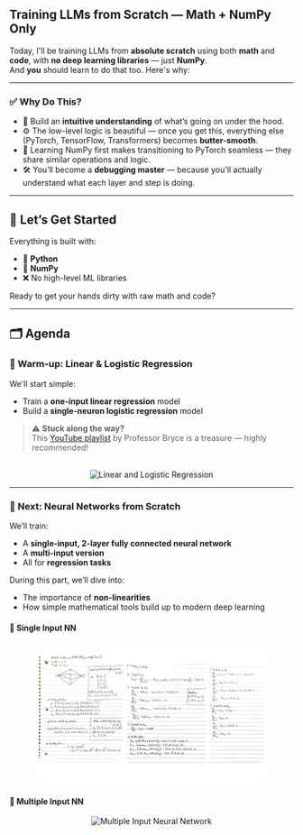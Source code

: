 
## Training LLMs from Scratch — Math + NumPy Only

Today, I'll be training LLMs from **absolute scratch** using both **math** and **code**, with **no deep learning libraries** — just **NumPy**.  
And **you** should learn to do that too. Here's why:

---

### ✅ Why Do This?

- 🧠 Build an **intuitive understanding** of what’s going on under the hood.  
- ⚙️ The low-level logic is beautiful — once you get this, everything else (PyTorch, TensorFlow, Transformers) becomes **butter-smooth**.
- 🔁 Learning NumPy first makes transitioning to PyTorch seamless — they share similar operations and logic.
- 🛠️ You’ll become a **debugging master** — because you'll actually understand what each layer and step is doing.

---

## 🚀 Let’s Get Started

Everything is built with:
- 🐍 **Python**
- 🧮 **NumPy**
- ❌ No high-level ML libraries

Ready to get your hands dirty with raw math and code?

---

## 🗂️ Agenda

### 🔹 Warm-up: Linear & Logistic Regression

We'll start simple:
- Train a **one-input linear regression** model  
- Build a **single-neuron logistic regression** model

> ⚠️ **Stuck along the way?**  
> This [YouTube playlist](https://youtube.com/playlist?list=PLeM4O8deP8GO3vIx_9eboO9tVpUKHYqRg&si=_qPsNeX3TuMZS9sf) by Professor Bryce is a treasure — highly recommended!

<br>

<div align="center">
  <img src="path/to/linear_logistic_image.png" alt="Linear and Logistic Regression">
</div>

---

### 🔸 Next: Neural Networks from Scratch

We’ll train:
- A **single-input, 2-layer fully connected neural network**  
- A **multi-input version**  
- All for **regression tasks**

During this part, we’ll dive into:
- The importance of **non-linearities**
- How simple mathematical tools build up to modern deep learning

#### 🧠 Single Input NN

<div align="center">
  <img src="Untitled design (15).png" alt="Single Input Neural Network">
</div>


#### 🧠 Multiple Input NN

<div align="center">
  <img src="path/to/multi_input_nn.png" alt="Multiple Input Neural Network">
</div>



